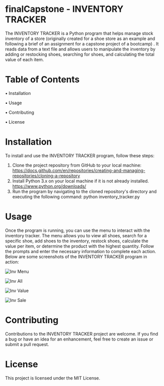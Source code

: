 # finalCapstone - INVENTORY TRACKER
The INVENTORY TRACKER is a Python program that helps manage stock inventory of a store (originally created for a shoe store as an example and following a brief of an assignment for a capstone project of a bootcamp) . It reads data from a text file and allows users to manipulate the inventory by adding or restocking shoes, searching for shoes, and calculating the total value of each item. 

# Table of Contents
•	Installation

•	Usage

•	Contributing

•	License

# Installation
To install and use the INVENTORY TRACKER program, follow these steps:
1.	Clone the project repository from GitHub to your local machine:
    https://docs.github.com/en/repositories/creating-and-managing-repositories/cloning-a-repository
2.	Install Python 3.x on your local machine if it is not already installed.
    https://www.python.org/downloads/ 
3.	Run the program by navigating to the cloned repository's directory and executing the following command:
    python inventory_tracker.py 

# Usage
Once the program is running, you can use the menu to interact with the inventory tracker. The menu allows you to view all shoes, search for a specific shoe, add shoes to the inventory, restock shoes, calculate the value per item, or determine the product with the highest quantity. Follow the prompts and enter the necessary information to complete each action.
Below are some screenshots of the INVENTORY TRACKER program in action:

![Inv Menu](https://user-images.githubusercontent.com/126190310/221587436-b109817c-861d-40af-9ecf-eac6ff0d224f.png)

![Inv All](https://user-images.githubusercontent.com/126190310/221587466-cbfa5484-8d83-45f7-8ee0-af890cb2defa.png)

![Inv Value](https://user-images.githubusercontent.com/126190310/221587536-bc9d103f-b59b-427e-aeaa-457a41e2f16a.png)

![Inv Sale](https://user-images.githubusercontent.com/126190310/221587573-e3f939ec-dba0-4655-82b8-ea11fd8fe217.png)

# Contributing
Contributions to the INVENTORY TRACKER project are welcome. If you find a bug or have an idea for an enhancement, feel free to create an issue or submit a pull request. 

# License
This project is licensed under the MIT License.
